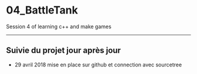 ﻿# 04_BattleTank
Session 4 of learning c++ and make games 

---------------------------------------------------
## Suivie du projet jour après jour

* 29 avril 2018 mise en place sur github et connection avec sourcetree
